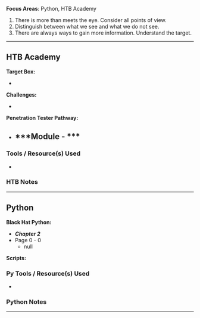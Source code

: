 **Focus Areas**: Python, HTB Academy

1. There is more than meets the eye. Consider all points of view.
2. Distinguish between what we see and what we do not see.
3. There are always ways to gain more information. Understand the target.

---

## HTB Academy

**Target Box:**

-

**Challenges:**

-

**Penetration Tester Pathway:**

- ***Module - ***
  - 

### Tools / Resource(s) Used

- 

### HTB Notes

---

## Python

**Black Hat Python:**

- ***Chapter 2***
- Page 0 - 0
  - null

**Scripts:**

### Py Tools / Resource(s) Used

- 
  
### Python Notes


---
